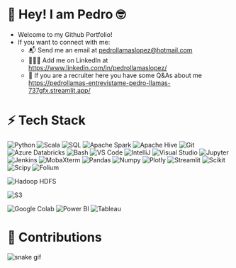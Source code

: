 # 👋 Hey! I am Pedro 🤓
* Welcome to my Github Portfolio!
* If you want to connect with me:
  * 📬 Send me an email at pedrollamaslopez@hotmail.com
  * 👨‍💼🤝 Add me on LinkedIn at https://www.linkedin.com/in/pedrollamaslopez/
  * 👀 If you are a recruiter here you have some Q&As about me https://pedrollamas-entrevistame-pedro-llamas-737gfx.streamlit.app/

# ⚡ Tech Stack

![Python](https://img.shields.io/badge/Python-14354C?style=for-the-badge&logo=python&logoColor=white)
![Scala](https://img.shields.io/badge/Scala-DC322F.svg?style=for-the-badge&logo=Scala&logoColor=white)
![SQL](https://img.shields.io/badge/SQL-005C84?style=for-the-badge&logo=generic&logoColor=white)
![Apache Spark](https://img.shields.io/badge/Apache_Spark-E25A1C.svg?style=for-the-badge&logo=Apache-Spark&logoColor=white)
![Apache Hive](https://img.shields.io/badge/Apache_Hive-FDEE21.svg?style=for-the-badge&logo=Apache-Hive&logoColor=black)
![Git](https://img.shields.io/badge/Git-F05032.svg?style=for-the-badge&logo=git&logoColor=white)
![Azure Databricks](https://img.shields.io/badge/Azure_Databricks-FF3621.svg?style=for-the-badge&logo=Azure-Databricks&logoColor=white)
![Bash](https://img.shields.io/badge/Bash-4EAA25.svg?style=for-the-badge&logo=GNU-Bash&logoColor=white)
![VS Code](https://img.shields.io/badge/Visual_Studio_Code-0078D4?style=for-the-badge&logo=visual%20studio%20code&logoColor=white)
![IntelliJ](https://img.shields.io/badge/IntelliJ-000000.svg?style=for-the-badge&logo=IntelliJ-IDEA&logoColor=white)
![Visual Studio](https://img.shields.io/badge/Visual_Studio-5C2D91.svg?style=for-the-badge&logo=visual%20studio&logoColor=white)
![Jupyter](https://img.shields.io/badge/Jupyter-F37626.svg?&style=for-the-badge&logo=Jupyter&logoColor=white)
![Jenkins](https://img.shields.io/badge/Jenkins-D24939.svg?style=for-the-badge&logo=Jenkins&logoColor=white)
![MobaXterm](https://img.shields.io/badge/MobaXterm-018DB8.svg?style=for-the-badge&logo=MobaXterm&logoColor=white)
![Pandas](https://img.shields.io/badge/pandas-150458.svg?style=for-the-badge&logo=pandas&logoColor=white)
![Numpy](https://img.shields.io/badge/NumPy-013243.svg?style=for-the-badge&logo=NumPy&logoColor=white)
![Plotly](https://img.shields.io/badge/Plotly-3F4F75.svg?style=for-the-badge&logo=Plotly&logoColor=white)
![Streamlit](https://img.shields.io/badge/Streamlit-FF4B4B.svg?style=for-the-badge&logo=Streamlit&logoColor=white)
![Scikit](https://img.shields.io/badge/scikitlearn-F7931E.svg?style=for-the-badge&logo=scikit-learn&logoColor=white)
![Scipy](https://img.shields.io/badge/SciPy-8CAAE6.svg?style=for-the-badge&logo=SciPy&logoColor=white)
![Folium](https://img.shields.io/badge/Folium-77B829.svg?style=for-the-badge&logo=Folium&logoColor=white)

![Hadoop HDFS](https://img.shields.io/badge/Hadoop_HDFS-66CCFF.svg?style=for-the-badge&logo=Apache-Hadoop&logoColor=white)

![S3](https://img.shields.io/badge/AWS_S3-569A31.svg?style=for-the-badge&logo=Amazon-S3&logoColor=white)

![Google Colab](https://img.shields.io/badge/Colab-F9AB00?style=for-the-badge&logo=googlecolab&color=525252)
![Power BI](https://img.shields.io/badge/Power%20BI-F2C811?style=for-the-badge&logo=power%20bi&logoColor=black)
![Tableau](https://img.shields.io/badge/Tableau-E97627?style=for-the-badge&logo=tableau&logoColor=white)

# 🐍 Contributions 
![snake gif](https://github.com/pedrollamas/pedrollamas/blob/output/github-contribution-grid-snake.gif)
